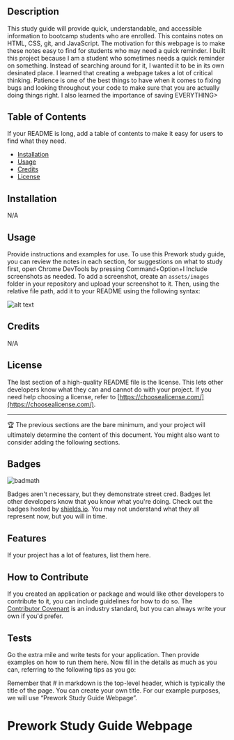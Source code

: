 # <Prework Study Guide Webpage >

## Description
This study guide will provide quick, understandable, and accessible information to bootcamp students who are enrolled. This contains notes on HTML, CSS, git, and JavaScript. The motivation for this webpage is to make these notes easy to find for students who may need a quick reminder. I built this project because I am a student who sometimes needs a quick reminder on something. Instead of searching around for it, I wanted it to be in its own desinated place. I learned that creating a webpage takes a lot of critical thinking. Patience is one of the best things to have when it comes to fixing bugs and looking throughout your code to make sure that you are actually doing things right. I also learned the importance of saving EVERYTHING>

## Table of Contents 

If your README is long, add a table of contents to make it easy for users to find what they need.

- [Installation](#installation)
- [Usage](#usage)
- [Credits](#credits)
- [License](#license)

## Installation

N/A

## Usage

Provide instructions and examples for use. 
To use this Prework study guide, you can review the notes in each section, for suggestions on what to study first, open Chrome DevTools by pressing Command+Option+I
Include screenshots as needed.
To add a screenshot, create an `assets/images` folder in your repository and upload your screenshot to it. Then, using the relative file path, add it to your README using the following syntax:

![alt text](assets/images/screenshot.png)

## Credits

N/A


## License

The last section of a high-quality README file is the license. This lets other developers know what they can and cannot do with your project. If you need help choosing a license, refer to [https://choosealicense.com/](https://choosealicense.com/).

---

🏆 The previous sections are the bare minimum, and your project will ultimately determine the content of this document. You might also want to consider adding the following sections.

## Badges

![badmath](https://img.shields.io/github/languages/top/nielsenjared/badmath)

Badges aren't necessary, but they demonstrate street cred. Badges let other developers know that you know what you're doing. Check out the badges hosted by [shields.io](https://shields.io/). You may not understand what they all represent now, but you will in time.

## Features

If your project has a lot of features, list them here.

## How to Contribute

If you created an application or package and would like other developers to contribute to it, you can include guidelines for how to do so. The [Contributor Covenant](https://www.contributor-covenant.org/) is an industry standard, but you can always write your own if you'd prefer.

## Tests

Go the extra mile and write tests for your application. Then provide examples on how to run them here.
Now fill in the details as much as you can, referring to the following tips as you go:

Remember that # in markdown is the top-level header, which is typically the title of the page. You can create your own title. For our example purposes, we will use “Prework Study Guide Webpage”.
  # Prework Study Guide Webpage

